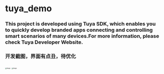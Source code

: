 # tuya_demo

### This project is developed using Tuya SDK, which enables you to quickly develop branded apps connecting and controlling smart scenarios of many devices.For more information, please check Tuya Developer Website.

### 开发截图，界面有点丑，待优化

<img src="https://user-images.githubusercontent.com/16877570/115415516-8eea2300-a229-11eb-807b-1ea5afde8ff6.png" alt="image" style="zoom:30%;" /> 
<img src="https://user-images.githubusercontent.com/16877570/115415640-a7f2d400-a229-11eb-86dd-34c23c17adf7.png" alt="image" style="zoom:30%;" />
